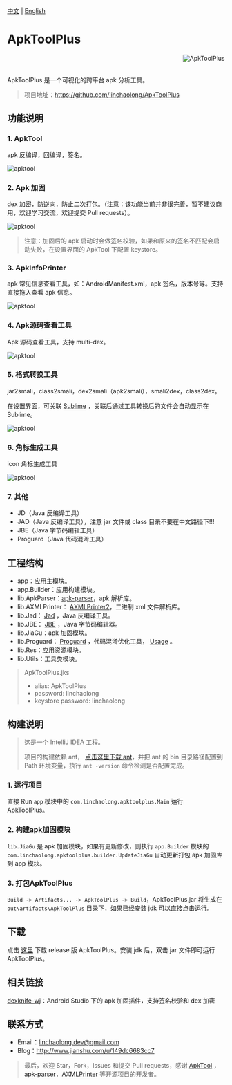 
[中文](README.md) | [English](README_en.md)

# ApkToolPlus

<a href="https://github.com/linchaolong/ApkToolPlus">
    <img src="doc/logo.png" alt="ApkToolPlus" title="ApkToolPlus" align="right" />
</a>
<br/><br/>

ApkToolPlus 是一个可视化的跨平台 apk 分析工具。

> 项目地址：https://github.com/linchaolong/ApkToolPlus

## 功能说明

### 1. ApkTool 

apk 反编译，回编译，签名。

![apktool](doc/apktool.jpg)

### 2. Apk 加固

dex 加密，防逆向，防止二次打包。（注意：该功能当前并非很完善，暂不建议商用，欢迎学习交流，欢迎提交 Pull requests）。

![apktool](doc/jiagu.jpg)

> 注意：加固后的 apk 启动时会做签名校验，如果和原来的签名不匹配会启动失败，在设置界面的 ApkTool 下配置 keystore。

### 3. ApkInfoPrinter

apk 常见信息查看工具，如：AndroidManifest.xml，apk 签名，版本号等。支持直接拖入查看 apk 信息。

![apktool](doc/apkinfoprinter.png)

### 4. Apk源码查看工具 

Apk 源码查看工具，支持 multi-dex。

![apktool](doc/jd.jpg)

### 5. 格式转换工具

jar2smali，class2smali，dex2smali（apk2smali），smali2dex，class2dex。

在设置界面，可关联 [Sublime](http://www.sublimetext.com/2) ，关联后通过工具转换后的文件会自动显示在 Sublime。

![apktool](doc/settings.jpg)

### 6. 角标生成工具

icon 角标生成工具

![apktool](doc/icon_tool.jpg)

### 7. 其他

- JD（Java 反编译工具）
- JAD（Java 反编译工具），注意 jar 文件或 class 目录不要在中文路径下!!!
- JBE（Java 字节码编辑工具）
- Proguard（Java 代码混淆工具）

## 工程结构

- app：应用主模块。
- app.Builder：应用构建模块。
- lib.ApkParser：[apk-parser](https://github.com/clearthesky/apk-parser)，apk 解析库。
- lib.AXMLPrinter： [AXMLPrinter2](https://code.google.com/archive/p/android4me/downloads)，二进制 xml 文件解析库。
- lib.Jad： [Jad](https://varaneckas.com/jad/) ，Java 反编译工具。
- lib.JBE： [JBE](http://cs.ioc.ee/~ando/jbe/) ，Java 字节码编辑器。
- lib.JiaGu：apk 加固模块。
- lib.Proguard： [Proguard](https://sourceforge.net/projects/proguard/files/) ，代码混淆优化工具， [Usage](https://www.guardsquare.com/en/proguard/manual/usage) 。
- lib.Res：应用资源模块。
- lib.Utils：工具类模块。

> ApkToolPlus.jks
> - alias: ApkToolPlus
> - password: linchaolong
> - keystore password: linchaolong

## 构建说明

> 这是一个 IntelliJ IDEA 工程。
>
> 项目的构建依赖 ant， [点击这里下载 ant](https://ant.apache.org/bindownload.cgi)，并把 ant 的 bin 目录路径配置到 Path 环境变量，执行 `ant -version` 命令检测是否配置完成。

### 1. 运行项目

直接 Run `app` 模块中的 `com.linchaolong.apktoolplus.Main` 运行 ApkToolPlus。

### 2. 构建apk加固模块
  
`lib.JiaGu` 是 apk 加固模块，如果有更新修改，则执行 `app.Builder` 模块的 `com.linchaolong.apktoolplus.builder.UpdateJiaGu` 自动更新打包 apk 加固库到 app 模块。

### 3. 打包ApkToolPlus

`Build -> Artifacts... -> ApkToolPlus -> Build`，ApkToolPlus.jar 将生成在 `out\artifacts\ApkToolPlus` 目录下，如果已经安装 jdk 可以直接点击运行。

## 下载

点击 [这里](release) 下载 release 版 ApkToolPlus。安装 jdk 后，双击 jar 文件即可运行 ApkToolPlus。

## 相关链接

[dexknife-wj](https://github.com/godlikewangjun/dexknife-wj)：Android Studio 下的 apk 加固插件，支持签名校验和 dex 加密

## 联系方式

- Email：linchaolong.dev@gmail.com
- Blog：http://www.jianshu.com/u/149dc6683cc7

> 最后，欢迎 Star，Fork，Issues 和提交 Pull requests，感谢 [ApkTool](https://github.com/iBotPeaches/Apktool) ，[apk-parser](https://github.com/clearthesky/apk-parser)，[AXMLPrinter](https://code.google.com/archive/p/android4me/downloads) 等开源项目的开发者。
